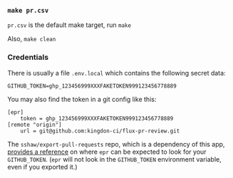 ### `make pr.csv`

`pr.csv` is the default make target, run `make`

Also, `make clean`

### Credentials

There is usually a file `.env.local` which contains the following secret data:

```
GITHUB_TOKEN=ghp_123456999XXXFAKETOKEN999123456778889
```

You may also find the token in a git config like this:

```
[epr]
	token = ghp_123456999XXXFAKETOKEN999123456778889
[remote "origin"]
	url = git@github.com:kingdon-ci/flux-pr-review.git
```

The `sshaw/export-pull-requests` repo, which is a dependency of this app,
[provides a reference](https://github.com/sshaw/export-pull-requests#token)
on where `epr` can be expected to look for your `GITHUB_TOKEN`.
(`epr` will not look in the `GITHUB_TOKEN` environment variable, even if you exported it.)
